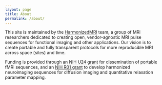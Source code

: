 ```yaml
---
layout: page
title: About
permalink: /about/
---
```


This site is maintained by the 
[HarmonizedMRI](https://github.com/HarmonizedMRI)
team, a group of MRI researchers dedicated to creating
open, vendor-agnostic MRI pulse sequences for functional imaging and other applications.
Our vision is to create portable and fully transparent protocols for
more reproducible MRI across space (sites) and time.

Funding is provided through an 
[NIH U24 grant](https://reporter.nih.gov/search/Y22HpwtGJ0GsUA9J9iqWoQ/project-details/10306940)
for dissemination of portable fMRI sequences, and an
[NIH R01 grant](https://reporter.nih.gov/search/Rc6iON3j_UieHv9Rbv10uQ/project-details/10704747)
to develop harmonized neuroimaging sequences for diffusion imaging and quantitative relaxation parameter mapping.

<!--
This is the base Jekyll theme. You can find out more info about customizing your Jekyll theme, as well as basic Jekyll usage documentation at [jekyllrb.com](https://jekyllrb.com/)

You can find the source code for Minima at GitHub:
[jekyll][jekyll-organization] /
[minima](https://github.com/jekyll/minima)

You can find the source code for Jekyll at GitHub:
[jekyll][jekyll-organization] /
[jekyll](https://github.com/jekyll/jekyll)

[jekyll-organization]: https://github.com/jekyll
-->

